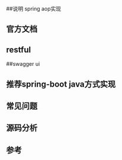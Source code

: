 ##说明
   spring aop实现
## 官方文档

## restful

##swagger ui

## 推荐spring-boot java方式实现

## 常见问题
#### 


## 源码分析

## 参考
